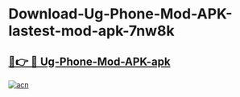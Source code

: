 # Download-Ug-Phone-Mod-APK-lastest-mod-apk-7nw8k

<h2><a href="https://apkcomod.com?title=Ug-Phone-Mod-APK">🔗👉 🔴 Ug-Phone-Mod-APK-apk </a></h2>

[![acn](https://github.com/user-attachments/assets/0f9c940e-d8b0-45ae-aac7-cd30a18b3e1c)](https://apkcomod.com?title=Ug-Phone-Mod-APK)
